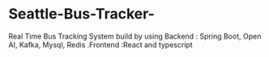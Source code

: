 # Seattle-Bus-Tracker-
Real Time Bus Tracking System build by using Backend : Spring Boot, Open AI, Kafka, Mysql, Redis .Frontend :React and typescript
